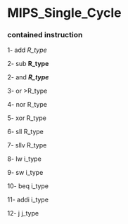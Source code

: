 # MIPS_Single_Cycle


### contained instruction

1- add       _R_type_

2- sub       **R_type**

2- and       ___R_type___

3- or       >R_type

4- nor       R_type

5- xor       R_type

6- sll       R_type

7- sllv      R_type

8- lw        i_type

9- sw        i_type

10- beq      i_type

11- addi     i_type

12- j        j_type



